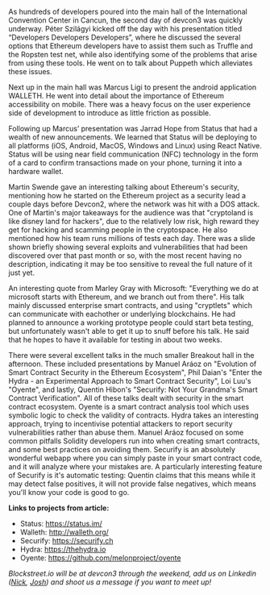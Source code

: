 As hundreds of developers poured into the main hall of the International Convention Center in Cancun, the second day of devcon3 was quickly underway. Péter Szilágyi kicked off the day with his presentation titled “Developers Developers Developers”, where he discussed the several options that Ethereum developers have to assist them such as Truffle and the Ropsten test net, while also identifying some of the problems that arise from using these tools. He went on to talk about Puppeth which alleviates these issues.

Next up in the main hall was Marcus Ligi to present the android application WALLETH. He went into detail about the importance of Ethereum accessibility on mobile. There was a heavy focus on the user experience side of development to introduce as little friction as possible.

Following up Marcus’ presentation was Jarrad Hope from Status that had a wealth of new announcements. We learned that Status will be deploying to all platforms (iOS, Android, MacOS, Windows and Linux) using React Native. Status will be using near field communication (NFC) technology in the form of a card to confirm transactions made on your phone, turning it into a hardware wallet.

Martin Swende gave an interesting talking about Ethereum's security, mentioning how he started on the Ethereum project as a security lead a couple days before Devcon2, where the network was hit with a DOS attack. One of Martin's major takeaways for the audience was that "cryptoland is like disney land for hackers", due to the relatively low risk, high reward they get for hacking and scamming people in the cryptospace. He also mentioned how his team runs millions of tests each day.  There was a slide shown briefly showing several exploits and vulnerabilities that had been discovered over that past month or so, with the most recent having no description, indicating it may be too sensitive to reveal the full nature of it just yet.

An interesting quote from Marley Gray with Microsoft: "Everything we do at microsoft starts with Ethereum, and we branch out from there". His talk mainly discussed enterprise smart contracts, and using "cryptlets" which can communicate with eachother or underlying blockchains.  He had planned to announce a working prototype people could start beta testing, but unfortunately wasn't able to get it up to snuff before his talk.  He said that he hopes to have it available for testing in about two weeks.

There were several excellent talks in the much smaller Breakout hall in the afternoon. These included presentations by Manuel Aráoz on "Evolution of Smart Contract Security in the Ethereum Ecosystem", Phil Daian's "Enter the Hydra - an Experimental Approach to Smart Contract Security", Loi Luu's "Oyente", and lastly, Quentin Hibon's "Securify: Not Your Grandma's Smart Contract Verification". All of these talks dealt with security in the smart contract ecosystem.  Oyente is a smart contract analysis tool which uses symbolic logic to check the validity of contracts. Hydra takes an interesting approach, trying to incentivise potential attackers to report security vulnerabilities rather than abuse them.  Manuel Aráoz focused on some common pitfalls Solidity developers run into when creating smart contracts, and some best practices on avoiding them. Securify is an absolutely wonderful webapp where you can simply paste in your smart contract code, and it will analyze where your mistakes are.  A particularly interesting feature of Securify is it's automatic testing: Quentin claims that this means while it may detect false positives, it will not provide false negatives, which means you'll know your code is good to go.

**Links to projects from article:**
* Status: https://status.im/
* Walleth: http://walleth.org/
* Securify: https://securify.ch
* Hydra: https://thehydra.io
* Oyente: https://github.com/melonproject/oyente

*Blockstreet.io will be at devcon3 through the weekend, add us on Linkedin ([Nick](https://linkedin.com/in/nklombardi),  [Josh](https://linkedin.com/in/joshsemedo)) and shoot us a message if you want to meet up!*
